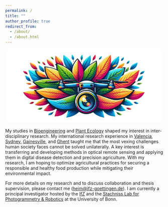 ```yaml
---
permalink: /
title: ""
author_profile: true
redirect_from: 
  - /about/
  - /about.html
---
```


 ![](/images/disease_copter_banner_nobg.png)
  

My studies in [Bioengineering](https://www.haw-hamburg.de/) and [Plant Ecology](https://www.biologie.uni-hamburg.de/en/einrichtungen/ipm.html) shaped my interest in inter-disciplinary research. My international research experience in [Valencia](https://www.uv.es/), [Sydney](https://www.mq.edu.au/), [Gainesville](https://www.eng.ufl.edu/), and [Ghent](https://www.ugent.be/bw/plants-and-crops/en) taught me that the most vexing challenges human society faces cannot be solved unilaterally. A key interest is transferring and developing methods in optical remote sensing and applying them in digital disease detection and precision agriculture. With my research, I am hoping to optimize agricultural practices for securing a responsible and healthy food production while mitigating their environmental impact.

For more details on my research and to discuss collaboration and thesis supervision, please contact me (heim@ifz-goettingen.de). I am currently a principal investigator hosted by the [IfZ](https://ifz-goettingen.de) and the [Stachniss Lab for Photogrammetry & Robotics](https://www.ipb.uni-bonn.de/index.html) at the University of Bonn.
